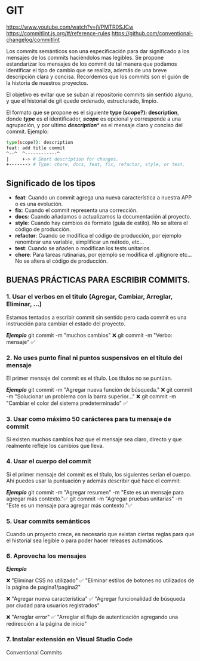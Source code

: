 
# GIT

https://www.youtube.com/watch?v=jVPMTR0SJCw
https://commitlint.js.org/#/reference-rules
https://github.com/conventional-changelog/commitlint

Los commits semánticos son una especificación para dar significado a los mensajes de los commits haciéndolos mas legibles.  Se propone estandarizar los mensajes de los commit de tal manera que podamos identificar el tipo de cambio que se realiza, además de una breve descripción clara y concisa. Recordemos que los commits son el guión de la historia de nuestros proyectos.

El objetivo es evitar que se suban al repositorio commits sin sentido alguno, y que el historial de git quede ordenado, estructurado, limpio. 

El formato que se propone es el siguiente **type (scope?): description**, donde ***type*** es el identificador, ***scope*** es opcional y corresponde a una agrupación, y por ultimo ***description**** es el mensaje claro y conciso del commit. Ejemplo:

```bash
type(scope?): description
feat: add title commit
^--^  ^------------^
|     +-> # Short description for changes.
+-------> # Type: chore, docs, feat, fix, refactor, style, or test.
```
## Significado de los tipos

-   **feat**: Cuando un commit agrega una nueva característica a nuestra APP o es una evolución.
-   **fix**: Cuando el commit representa una corrección.
-   **docs**: Cuando añadamos o actualizamos la documentación al proyecto.
-   **style**: Cuando hay cambios de formato (guía de estilo). No se altera el código de producción.
-   **refactor**: Cuando se modifica el código de producción, por ejemplo renombrar una variable, simplificar un método, etc…
-   **test**: Cuando se añaden o modifican los tests unitarios.
-   **chore**: Para tareas rutinarias, por ejemplo se modifica el .gitignore etc… No se altera el código de producción.

## BUENAS PRÁCTICAS PARA ESCRIBIR COMMITS.

### 1. Usar el verbos en el titulo (Agregar, Cambiar, Arreglar, Eliminar, …)
Estamos tentados a escribir commit sin sentido pero cada commit es una instrucción para cambiar el estado del proyecto.

***Ejemplo***
git commit -m "muchos cambios" ❌
git commit -m "Verbo: mensaje" ✅

### 2. No uses punto final ni puntos suspensivos en el título del mensaje
El primer mensaje del commit es el título. Los títulos no se puntúan.

***Ejemplo***
git commit -m "Agregar nueva función de búsqueda." ❌
git commit -m "Solucionar un problema con la barra superior..." ❌
git commit -m "Cambiar el color del sistema predeterminado" ✅

### 3. Usar como máximo 50 carácteres para tu mensaje de commit
Si existen muchos cambios haz que el mensaje sea claro, directo y que realmente refleje los cambios que lleva.

### 4. Usar el cuerpo del commit
Si el primer mensaje del commit es el título, los siguientes serían el cuerpo.
Ahí puedes usar la puntuación y además describir qué hace el commit:

***Ejemplo***
git commit -m "Agregar resumen" -m "Este es un mensaje para agregar más contexto."✅
git commit -m "Agregar pruebas unitarias" -m "Este es un mensaje para agregar más contexto."✅

### 5. Usar commits semánticos
Cuando un proyecto crece, es necesario que existan ciertas reglas para que el historial sea legible o para poder hacer releases automáticos.

### 6. Aprovecha los mensajes

***Ejemplo***

❌ "Eliminar CSS no utilizado"
✅ "Eliminar estilos de botones no utilizados de la página de pagina1/pagina2"

❌ "Agregar nueva característica"
✅ "Agregar funcionalidad de búsqueda por ciudad para usuarios registrados"

❌ "Arreglar error"
✅ "Arreglar el flujo de autenticación agregando una redirección a la página de inicio"

### 7. Instalar extensión en Visual Studio Code
Conventional Commits
